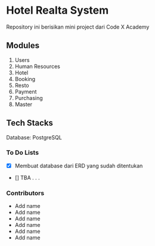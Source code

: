 # Hotel Realta System
Repository ini berisikan mini project dari Code X Academy

## Modules
1. Users
2. Human Resources
3. Hotel
4. Booking
5. Resto
6. Payment
7. Purchasing
8. Master

## Tech Stacks
Database: PostgreSQL

### To Do Lists
- [x] Membuat database dari ERD yang sudah ditentukan
- [] TBA . . .

### Contributors
* Add name
* Add name
* Add name
* Add name
* Add name
* Add name
